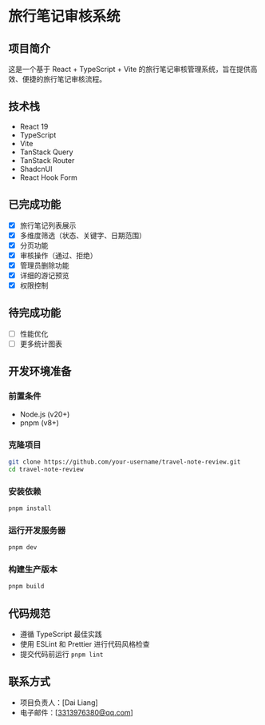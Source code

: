 # 旅行笔记审核系统

## 项目简介

这是一个基于 React + TypeScript + Vite 的旅行笔记审核管理系统，旨在提供高效、便捷的旅行笔记审核流程。

## 技术栈

- React 19
- TypeScript
- Vite
- TanStack Query
- TanStack Router
- ShadcnUI
- React Hook Form

## 已完成功能

- [x] 旅行笔记列表展示
- [x] 多维度筛选（状态、关键字、日期范围）
- [x] 分页功能
- [x] 审核操作（通过、拒绝）
- [x] 管理员删除功能
- [x] 详细的游记预览
- [x] 权限控制

## 待完成功能

- [ ] 性能优化
- [ ] 更多统计图表

## 开发环境准备

### 前置条件

- Node.js (v20+)
- pnpm (v8+)

### 克隆项目

```bash
git clone https://github.com/your-username/travel-note-review.git
cd travel-note-review
```

### 安装依赖

```bash
pnpm install
```

### 运行开发服务器

```bash
pnpm dev
```

### 构建生产版本

```bash
pnpm build
```

## 代码规范

- 遵循 TypeScript 最佳实践
- 使用 ESLint 和 Prettier 进行代码风格检查
- 提交代码前运行 `pnpm lint`

## 联系方式

- 项目负责人：[Dai Liang]
- 电子邮件：[3313976380@qq.com]
